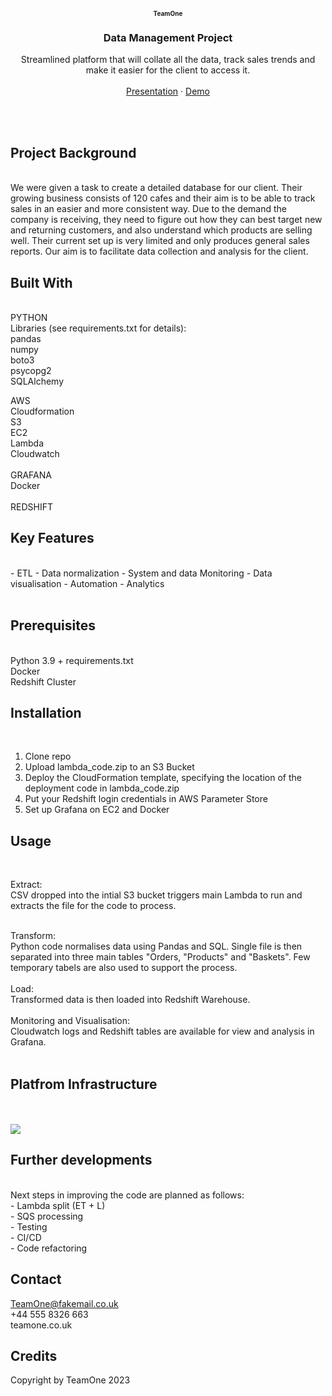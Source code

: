 
<!-- PROJECT LOGO -->
<br />
<div align="center">
  
  <h1 align="center" style="font-size: 10px;">TeamOne</h1>

  </a>

  <h3 align="center">Data Management Project</h3>

  <p align="center">
    Streamlined platform that will collate all the data, track sales trends and make it easier for the client to access it. 
    <br />
    <br />
    <a href="https://docs.google.com/presentation/d/1y_x_VvmxcIAlgry3qC6W5JWI1eBUgLPHkhc9J_Vx2FY/edit#slide=id.g1303be3818b_0_146">Presentation</a>
    ·
    <a href="https://docs.google.com/presentation/d/1-5-tiY3v_KmYQx5RAsCNu1ieNzIaQgGRwlOAnliCJnk/edit#slide=id.g1f71c8939ef_0_26">Demo</a>
  
  </p>
</div>



<br><br>
## Project Background

<br>
We were given a task to create a detailed database for our client. Their growing business consists of 120 cafes and their aim is to be able to track sales in an easier and more consistent way. Due to the demand the company is receiving, they need to figure out how they can best target new and returning customers, and also understand which products are selling well. Their current set up is very limited and only produces general sales reports. Our aim is to facilitate data collection and analysis for the client.
<br>

## Built With
<br>
PYTHON
<br>
Libraries (see requirements.txt for details):<br>
pandas<br>
numpy<br>
boto3<br>
psycopg2<br>
SQLAlchemy<br>

AWS
<br>
Cloudformation<br>
S3<br>
EC2<br>
Lambda<br>
Cloudwatch<br>
<br>
GRAFANA<br>
Docker<br>
<br>
REDSHIFT
<br> 




<!-- GETTING STARTED -->
## Key Features
<br>
- ETL
- Data normalization
- System and data Monitoring
- Data visualisation
- Automation
- Analytics
<br>
<br>

## Prerequisites

<br>
Python 3.9 + requirements.txt
<br>
Docker
<br>
Redshift Cluster
<br>

## Installation
<br>

1. Clone repo
2. Upload lambda_code.zip to an S3 Bucket
3. Deploy the CloudFormation template, specifying the location of the deployment code in lambda_code.zip
4. Put your Redshift login credentials in AWS Parameter Store
5. Set up Grafana on EC2 and Docker<br>

## Usage
<br>

Extract:
<br>
CSV dropped into the intial S3 bucket triggers main Lambda to run and extracts the file for the code to process.  
<br>

Transform:
<br>
Python code normalises data using Pandas and SQL. Single file is then separated into three main tables "Orders, "Products" and "Baskets". Few temporary tabels are also used to support the process. 
<br>
<br>
Load:
<br>
Transformed data is then loaded into Redshift Warehouse.
<br>
<br>
Monitoring and Visualisation:
<br>
Cloudwatch logs and Redshift tables are available for view and analysis in Grafana. 
<br><br>


## Platfrom Infrastructure
<br>
<br>
<img src="https://user-images.githubusercontent.com/95292365/213474604-a563b63a-ac36-4af9-ab1f-709be8a2df0d.png">



<!-- CONTRIBUTING -->
## Further developments

<br>
Next steps in improving the code are planned as follows:
<br>
- Lambda split (ET + L)
<br>
- SQS processing
<br>
- Testing
<br>
- CI/CD
<br>
- Code refactoring
<br>


<!-- CONTACT -->
## Contact

TeamOne@fakemail.co.uk
<br>
+44 555 8326 663 
<br>
teamone.co.uk
<br>




<!-- ACKNOWLEDGMENTS -->
## Credits

Copyright by TeamOne 2023


